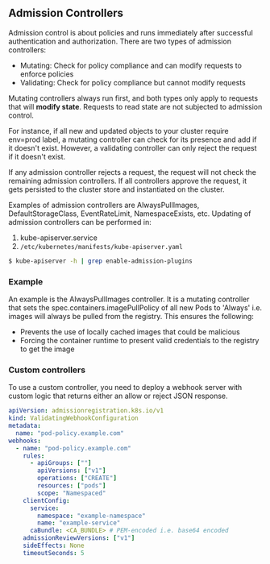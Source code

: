 ## Admission Controllers

Admission control is about policies and runs immediately after successful authentication and authorization. There are two types of admission controllers:

- Mutating: Check for policy compliance and can modify requests to enforce policies
- Validating: Check for policy compliance but cannot modify requests

Mutating controllers always run first, and both types only apply to requests that will **modify state**. Requests to read state are not subjected to admission control.

For instance, if all new and updated objects to your cluster require env=prod label, a mutating controller can check for its presence and add if it doesn't exist. However, a validating controller can only reject the request if it doesn't exist.

If any admission controller rejects a request, the request will not check the remaining admission controllers. If all controllers approve the request, it gets persisted to the cluster store and instantiated on the cluster.

Examples of admission controllers are AlwaysPullImages, DefaultStorageClass, EventRateLimit, NamespaceExists, etc. Updating of admission controllers can be performed in:

1. kube-apiserver.service
2. `/etc/kubernetes/manifests/kube-apiserver.yaml`

```bash
$ kube-apiserver -h | grep enable-admission-plugins
```

### Example

An example is the AlwaysPullImages controller. It is a mutating controller that sets the spec.containers.imagePullPolicy of all new Pods to 'Always' i.e. images will always be pulled from the registry. This ensures the following:

- Prevents the use of locally cached images that could be malicious
- Forcing the container runtime to present valid credentials to the registry to get the image

### Custom controllers

To use a custom controller, you need to deploy a webhook server with custom logic that returns either an allow or reject JSON response.

```yaml
apiVersion: admissionregistration.k8s.io/v1
kind: ValidatingWebhookConfiguration
metadata:
  name: "pod-policy.example.com"
webhooks:
  - name: "pod-policy.example.com"
    rules:
      - apiGroups: [""]
        apiVersions: ["v1"]
        operations: ["CREATE"]
        resources: ["pods"]
        scope: "Namespaced"
    clientConfig:
      service:
        namespace: "example-namespace"
        name: "example-service"
      caBundle: <CA_BUNDLE> # PEM-encoded i.e. base64 encoded
    admissionReviewVersions: ["v1"]
    sideEffects: None
    timeoutSeconds: 5
```
